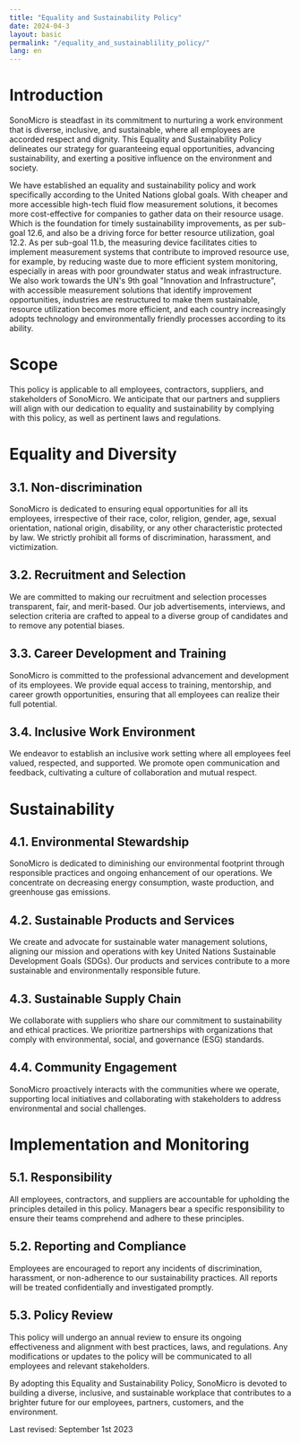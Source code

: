 ```yaml
---
title: "Equality and Sustainability Policy"
date: 2024-04-3
layout: basic
permalink: "/equality_and_sustainablility_policy/"
lang: en
---
```


# Introduction
SonoMicro is steadfast in its commitment to nurturing a work environment that is diverse, inclusive, and sustainable, where all employees are accorded respect and dignity. This Equality and Sustainability Policy delineates our strategy for guaranteeing equal opportunities, advancing sustainability, and exerting a positive influence on the environment and society.

We have established an equality and sustainability policy and work specifically according to the United Nations global goals. With cheaper and more accessible high-tech fluid flow measurement solutions, it becomes more cost-effective for companies to gather data on their resource usage. Which is the foundation for timely sustainability improvements, as per sub-goal 12.6, and also be a driving force for better resource utilization, goal 12.2. As per sub-goal 11.b, the measuring device facilitates cities to implement measurement systems that contribute to improved resource use, for example, by reducing waste due to more efficient system monitoring, especially in areas with poor groundwater status and weak infrastructure. We also work towards the UN's 9th goal "Innovation and Infrastructure", with accessible measurement solutions that identify improvement opportunities, industries are restructured to make them sustainable, resource utilization becomes more efficient, and each country increasingly adopts technology and environmentally friendly processes according to its ability.

# Scope
This policy is applicable to all employees, contractors, suppliers, and stakeholders of SonoMicro. We anticipate that our partners and suppliers will align with our dedication to equality and sustainability by complying with this policy, as well as pertinent laws and regulations.

# Equality and Diversity
## 3.1. Non-discrimination
SonoMicro is dedicated to ensuring equal opportunities for all its employees, irrespective of their race, color, religion, gender, age, sexual orientation, national origin, disability, or any other characteristic protected by law. We strictly prohibit all forms of discrimination, harassment, and victimization.

## 3.2. Recruitment and Selection
We are committed to making our recruitment and selection processes transparent, fair, and merit-based. Our job advertisements, interviews, and selection criteria are crafted to appeal to a diverse group of candidates and to remove any potential biases.

## 3.3. Career Development and Training
SonoMicro is committed to the professional advancement and development of its employees. We provide equal access to training, mentorship, and career growth opportunities, ensuring that all employees can realize their full potential.

## 3.4. Inclusive Work Environment
We endeavor to establish an inclusive work setting where all employees feel valued, respected, and supported. We promote open communication and feedback, cultivating a culture of collaboration and mutual respect.

# Sustainability
## 4.1. Environmental Stewardship
SonoMicro is dedicated to diminishing our environmental footprint through responsible practices and ongoing enhancement of our operations. We concentrate on decreasing energy consumption, waste production, and greenhouse gas emissions.

## 4.2. Sustainable Products and Services
We create and advocate for sustainable water management solutions, aligning our mission and operations with key United Nations Sustainable Development Goals (SDGs). Our products and services contribute to a more sustainable and environmentally responsible future.

## 4.3. Sustainable Supply Chain
We collaborate with suppliers who share our commitment to sustainability and ethical practices. We prioritize partnerships with organizations that comply with environmental, social, and governance (ESG) standards.

## 4.4. Community Engagement
SonoMicro proactively interacts with the communities where we operate, supporting local initiatives and collaborating with stakeholders to address environmental and social challenges.

# Implementation and Monitoring
## 5.1. Responsibility
All employees, contractors, and suppliers are accountable for upholding the principles detailed in this policy. Managers bear a specific responsibility to ensure their teams comprehend and adhere to these principles.

## 5.2. Reporting and Compliance
Employees are encouraged to report any incidents of discrimination, harassment, or non-adherence to our sustainability practices. All reports will be treated confidentially and investigated promptly.

## 5.3. Policy Review
This policy will undergo an annual review to ensure its ongoing effectiveness and alignment with best practices, laws, and regulations. Any modifications or updates to the policy will be communicated to all employees and relevant stakeholders.

By adopting this Equality and Sustainability Policy, SonoMicro is devoted to building a diverse, inclusive, and sustainable workplace that contributes to a brighter future for our employees, partners, customers, and the environment.

Last revised: September 1st 2023
